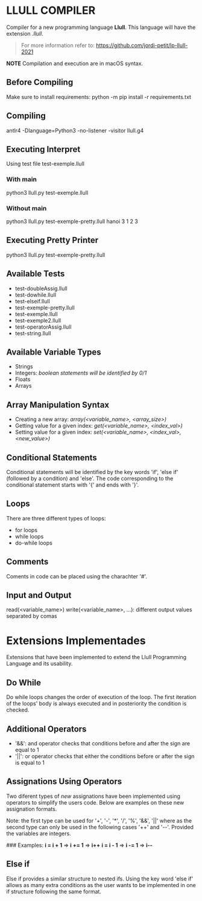 # LLULL COMPILER 
Compiler for a new programming language **Llull**. This language will have the extension *.llull*.

> For more information refer to: https://github.com/jordi-petit/lp-llull-2021

**NOTE** 
Compilation and execution are in macOS syntax. 

## Before Compiling
Make sure to install requirements: python -m pip install -r requirements.txt 

## Compiling
antlr4 -Dlanguage=Python3 -no-listener -visitor llull.g4

## Executing Interpret
Using test file test-exemple.llull

### With main 
python3 llull.py test-exemple.llull
                 
### Without main
python3 llull.py test-exemple-pretty.llull hanoi 3 1 2 3

## Executing Pretty Printer
python3 llull.py test-exemple-pretty.llull

## Available Tests
* test-doubleAssig.llull
* test-dowhile.llull
* test-elseif.llull
* test-exemple-pretty.llull
* test-exemple.llull
* test-exemple2.llull
* test-operatorAssig.llull
* test-string.llull

## Available Variable Types
* Strings
* Integers: *boolean statements will be identified by 0/1*
* Floats
* Arrays 

## Array Manipulation Syntax
* Creating a new array: *array(<variable_name>, <array_size>)*
* Getting value for a given index: *get(<variable_name>, <index_val>)*
* Setting value for a given index: *set(<variable_name>, <index_val>, <new_value>)*

## Conditional Statements
Conditional statements will be identified by the key words 'if', 'else if' (followed by a condition) and 'else'. The code corresponding to the conditional statement starts with '{' and ends with '}'.

## Loops
There are three different types of loops:
* for loops
* while loops
* do-while loops

## Comments
Coments in code can be placed using the charachter '#'.

## Input and Output
read(<variable_name>)
write(<variable_name>, <value>...): different output values separated by comas

# Extensions Implementades
Extensions that have been implemented to extend the Llull Programming Language and its usability.

## Do While
Do while loops changes the order of execution of the loop. The first iteration of the loops' body is always executed and in posteriority the condition is checked.

## Additional Operators
* '&&': and operator checks that conditions before and after the sign are equal to 1
* '||': or operator checks that either the conditions before or after the sign is equal to 1

## Assignations Using Operators
Two diferent types of *new* assignations have been implemented using operators to simplify the users code. Below are examples on these new assignation formats.

Note: the first type can be used for '+', '-', '*', '/', '%', '&&', '||' where as the second type can only be used in the following cases '++' and '--'. Provided the variables are integers.

### Examples: 
**i = i + 1** => **i += 1** => **i++**
**i = i - 1** => **i -= 1** => **i--**

## Else if
Else if provides a similar structure to nested ifs. Using the key word 'else if' allows as many extra conditions as the user wants to be implemented in one if structure following the same format. 